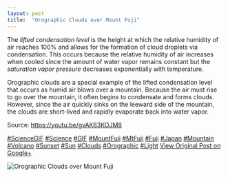 ```yaml
---
layout: post
title:  "Orographic Clouds over Mount Fuji"
---
```


The _lifted condensation level_ is the height at which the relative humidity of air reaches 100% and allows for the formation of cloud droplets via condensation. This occurs because the relative humidity of air increases when cooled since the amount of water vapor remains constant but the _saturation vapor pressure_ decreases exponentially with temperature.  
  
Orographic clouds are a special example of the lifted condensation level that occurs as humid air blows over a mountain. Because the air must rise to go over the mountain, it often begins to condensate and forms clouds. However, since the air quickly sinks on the leeward side of the mountain, the clouds are short-lived and rapidly evaporate back into water vapor.  
  
Source: <https://youtu.be/gvAK63KOJM8>  
  
[#ScienceGIF](https://plus.google.com/s/%23ScienceGIF/posts) [#Science](https://plus.google.com/s/%23Science/posts) [#GIF](https://plus.google.com/s/%23GIF/posts) [#MountFuji](https://plus.google.com/s/%23MountFuji/posts) [#MtFuji](https://plus.google.com/s/%23MtFuji/posts) [#Fuji](https://plus.google.com/s/%23Fuji/posts) [#Japan](https://plus.google.com/s/%23Japan/posts) [#Mountain](https://plus.google.com/s/%23Mountain/posts) [#Volcano](https://plus.google.com/s/%23Volcano/posts) [#Sunset](https://plus.google.com/s/%23Sunset/posts) [#Sun](https://plus.google.com/s/%23Sun/posts) [#Clouds](https://plus.google.com/s/%23Clouds/posts) [#Orographic](https://plus.google.com/s/%23Orographic/posts) [#Light](https://plus.google.com/s/%23Light/posts)
[View Original Post on Google+](https://plus.google.com/+ColinSullender/posts/2B5GSMFx8Vm)

![Orographic Clouds over Mount Fuji](/assets/img/2016-06-13-Orographic-Clouds-over-Mount-Fuji.gif)
